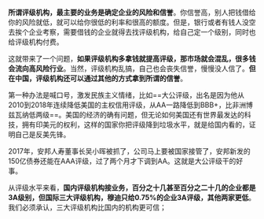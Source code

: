 **所谓评级机构，最主要的业务是确定企业的风险和信誉**。你信誉高，别人把钱借给你的风险就低，就可以给你很低的利率和很高的额度。但是，银行或者有钱人没空去挨个企业考察，需要借钱的企业就得去找评级机构，给自己定一个级别，同时也给评级机构付费。

这就带来了一个问题，**如果评级机构多拿钱就提高评级，那市场就会混乱，很多钱会流向高风险行业**。当然，评级机构乱搞，自己也会丧失信誉，慢慢没人信了。**但在中国，评级机构还可以通过其他的方式拿到所谓的信誉**。

第一种办法是喊口号，激发民族主义情绪，比如==大公评级，出名是因为他从2010到2018年连续降低美国的主权信用评级，从AA一路降低到BBB+，比非洲博兹瓦纳低两级==。美国的经济的确有问题，但无论如何美国还有世界最发达的科技，拥有印美元的权利，这样的国家你把评级降到垃圾水平，就是给国内看的，证明自己是反美先锋。

2017年，安邦人寿董事长吴小晖被抓了，公司马上要被国家接管了，安邦新发的150亿债券还能在AAA评级，过了两个月才下调到AA。这就是大公评级干的好事。

从评级水平来看，**国内评级机构接业务，百分之十几甚至百分之二十几的企业都是3A级别，但国际三大评级机构，穆迪只给0.75%的企业3A评级，其他两家更低**。我们必须承认，三大评级机构比国内的机构更可信；

